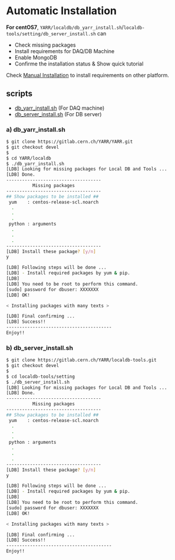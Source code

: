 # Automatic Installation

**For centOS7**, `YARR/localdb/db_yarr_install.sh`/`localdb-tools/setting/db_server_install.sh` can

- Check missing packages
- Install requirements for DAQ/DB Machine
- Enable MongoDB
- Confirme the installation status & Show quick tutorial

Check [Manual Installation](manual-install.md) to install requirements on other platform.

## scripts

- [db_yarr_install.sh](#a-db_yarr_installsh) (For DAQ machine)
- [db_server_install.sh](#b-db_server_installsh) (For DB server)

### a) db_yarr_install.sh

```bash
$ git clone https://gitlab.cern.ch/YARR/YARR.git
$ git checkout devel
$
$ cd YARR/localdb
$ ./db_yarr_install.sh
[LDB] Looking for missing packages for Local DB and Tools ...
[LDB] Done.
------------------------------------
          Missing packages
------------------------------------
## Show packages to be installed ##
 yum    : centos-release-scl.noarch
  .
  .
  .
 python : arguments
  .
  .
  .
------------------------------------
[LDB] Install these package? [y/n]
y

[LDB] Following steps will be done ...
[LDB] - Install required packages by yum & pip.
[LDB]
[LDB] You need to be root to perform this command.
[sudo] password for dbuser: XXXXXXX
[LDB] OK!

< Installing packages with many texts >

[LDB] Final confirming ...
[LDB] Success!!
----------------------------------------
Enjoy!!
```

### b) db_server_install.sh

```bash
$ git clone https://gitlab.cern.ch/YARR/localdb-tools.git
$ git checkout devel
$
$ cd localdb-tools/setting
$ ./db_server_install.sh
[LDB] Looking for missing packages for Local DB and Tools ...
[LDB] Done.
------------------------------------
          Missing packages
------------------------------------
## Show packages to be installed ##
 yum    : centos-release-scl.noarch
  .
  .
  .
 python : arguments
  .
  .
  .
------------------------------------
[LDB] Install these package? [y/n]
y

[LDB] Following steps will be done ...
[LDB] - Install required packages by yum & pip.
[LDB]
[LDB] You need to be root to perform this command.
[sudo] password for dbuser: XXXXXXX
[LDB] OK!

< Installing packages with many texts >

[LDB] Final confirming ...
[LDB] Success!!
----------------------------------------
Enjoy!!
```


